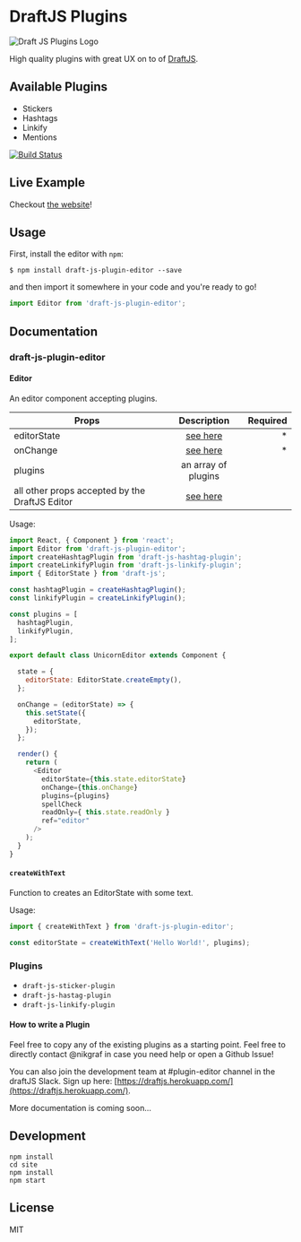 # DraftJS Plugins

![Draft JS Plugins Logo](https://dl.dropboxusercontent.com/u/40735/draft-js-plugins.svg)

High quality plugins with great UX on to of [DraftJS](https://github.com/facebook/draft-js).

## Available Plugins

- Stickers
- Hashtags
- Linkify
- Mentions

[![Build Status](https://travis-ci.org/nikgraf/draft-js-plugins.svg?branch=master)](https://travis-ci.org/nikgraf/draft-js-plugins)

## Live Example

Checkout [the website](https://www.draft-js-plugins.com/)!

## Usage

First, install the editor with `npm`:

```
$ npm install draft-js-plugin-editor --save
```

and then import it somewhere in your code and you're ready to go!

```js
import Editor from 'draft-js-plugin-editor';
```

## Documentation

### draft-js-plugin-editor

#### Editor

An editor component accepting plugins.

| Props                                          | Description  | Required
| -----------------------------------------------|:------------:| -------:|
| editorState                                    | [see here](https://facebook.github.io/draft-js/docs/api-reference-editor-state.html#content)| * |
| onChange                                       | [see here](https://facebook.github.io/draft-js/docs/api-reference-editor.html#onchange)| * |
| plugins                                        | an array of plugins |  |
| all other props accepted by the DraftJS Editor | [see here](https://facebook.github.io/draft-js/docs/api-reference-editor.html#props) |  |

Usage:

```js
import React, { Component } from 'react';
import Editor from 'draft-js-plugin-editor';
import createHashtagPlugin from 'draft-js-hashtag-plugin';
import createLinkifyPlugin from 'draft-js-linkify-plugin';
import { EditorState } from 'draft-js';

const hashtagPlugin = createHashtagPlugin();
const linkifyPlugin = createLinkifyPlugin();

const plugins = [
  hashtagPlugin,
  linkifyPlugin,
];

export default class UnicornEditor extends Component {

  state = {
    editorState: EditorState.createEmpty(),
  };

  onChange = (editorState) => {
    this.setState({
      editorState,
    });
  };

  render() {
    return (
      <Editor
        editorState={this.state.editorState}
        onChange={this.onChange}
        plugins={plugins}
        spellCheck
        readOnly={ this.state.readOnly }
        ref="editor"
      />
    );
  }
}
```

#### `createWithText`

Function to creates an EditorState with some text.

Usage:

```js
import { createWithText } from 'draft-js-plugin-editor';

const editorState = createWithText('Hello World!', plugins);
```

### Plugins

- `draft-js-sticker-plugin`
- `draft-js-hastag-plugin`
- `draft-js-linkify-plugin`

#### How to write a Plugin

Feel free to copy any of the existing plugins as a starting point. Feel free to directly contact @nikgraf in case you need help or open a Github Issue!

You can also join the development team at #plugin-editor channel in the draftJS Slack. Sign up here: [https://draftjs.herokuapp.com/](https://draftjs.herokuapp.com/).

More documentation is coming soon…

## Development

```
npm install
cd site
npm install
npm start
```

## License

MIT
